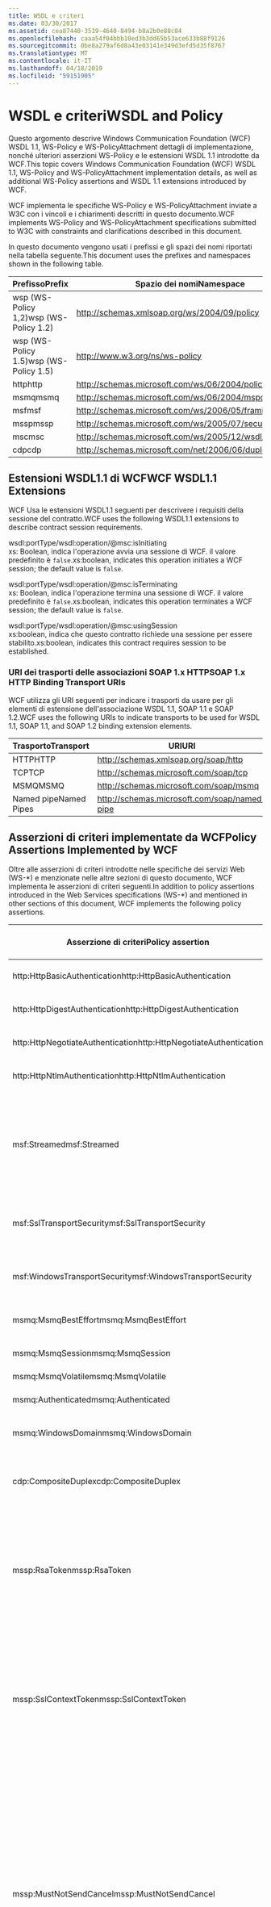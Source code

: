 ```yaml
---
title: WSDL e criteri
ms.date: 03/30/2017
ms.assetid: cea87440-3519-4640-8494-b8a2b0e88c84
ms.openlocfilehash: caaa54f04bbb10ed3b3dd65b53ace633b88f9126
ms.sourcegitcommit: 0be8a279af6d8a43e03141e349d3efd5d35f8767
ms.translationtype: MT
ms.contentlocale: it-IT
ms.lasthandoff: 04/18/2019
ms.locfileid: "59151905"
---
```

# <a name="wsdl-and-policy"></a><span data-ttu-id="09af0-102">WSDL e criteri</span><span class="sxs-lookup"><span data-stu-id="09af0-102">WSDL and Policy</span></span>
<span data-ttu-id="09af0-103">Questo argomento descrive Windows Communication Foundation (WCF) WSDL 1.1, WS-Policy e WS-PolicyAttachment dettagli di implementazione, nonché ulteriori asserzioni WS-Policy e le estensioni WSDL 1.1 introdotte da WCF.</span><span class="sxs-lookup"><span data-stu-id="09af0-103">This topic covers Windows Communication Foundation (WCF) WSDL 1.1, WS-Policy and WS-PolicyAttachment implementation details, as well as additional WS-Policy assertions and WSDL 1.1 extensions introduced by WCF.</span></span>  
  
 <span data-ttu-id="09af0-104">WCF implementa le specifiche WS-Policy e WS-PolicyAttachment inviate a W3C con i vincoli e i chiarimenti descritti in questo documento.</span><span class="sxs-lookup"><span data-stu-id="09af0-104">WCF implements WS-Policy and WS-PolicyAttachment specifications submitted to W3C with constraints and clarifications described in this document.</span></span>  
  
 <span data-ttu-id="09af0-105">In questo documento vengono usati i prefissi e gli spazi dei nomi riportati nella tabella seguente.</span><span class="sxs-lookup"><span data-stu-id="09af0-105">This document uses the prefixes and namespaces shown in the following table.</span></span>  
  
|<span data-ttu-id="09af0-106">Prefisso</span><span class="sxs-lookup"><span data-stu-id="09af0-106">Prefix</span></span>|<span data-ttu-id="09af0-107">Spazio dei nomi</span><span class="sxs-lookup"><span data-stu-id="09af0-107">Namespace</span></span>|  
|------------|---------------|  
|<span data-ttu-id="09af0-108">wsp (WS-Policy 1,2)</span><span class="sxs-lookup"><span data-stu-id="09af0-108">wsp (WS-Policy 1.2)</span></span>|http://schemas.xmlsoap.org/ws/2004/09/policy|  
|<span data-ttu-id="09af0-109">wsp (WS-Policy 1.5)</span><span class="sxs-lookup"><span data-stu-id="09af0-109">wsp (WS-Policy 1.5)</span></span>|http://www.w3.org/ns/ws-policy|  
|<span data-ttu-id="09af0-110">http</span><span class="sxs-lookup"><span data-stu-id="09af0-110">http</span></span>|http://schemas.microsoft.com/ws/06/2004/policy/http|  
|<span data-ttu-id="09af0-111">msmq</span><span class="sxs-lookup"><span data-stu-id="09af0-111">msmq</span></span>|http://schemas.microsoft.com/ws/06/2004/mspolicy/msmq|  
|<span data-ttu-id="09af0-112">msf</span><span class="sxs-lookup"><span data-stu-id="09af0-112">msf</span></span>|http://schemas.microsoft.com/ws/2006/05/framing/policy|  
|<span data-ttu-id="09af0-113">mssp</span><span class="sxs-lookup"><span data-stu-id="09af0-113">mssp</span></span>|http://schemas.microsoft.com/ws/2005/07/securitypolicy|  
|<span data-ttu-id="09af0-114">msc</span><span class="sxs-lookup"><span data-stu-id="09af0-114">msc</span></span>|http://schemas.microsoft.com/ws/2005/12/wsdl/contract|  
|<span data-ttu-id="09af0-115">cdp</span><span class="sxs-lookup"><span data-stu-id="09af0-115">cdp</span></span>|http://schemas.microsoft.com/net/2006/06/duplex|  
  
## <a name="wcf-wsdl11-extensions"></a><span data-ttu-id="09af0-116">Estensioni WSDL1.1 di WCF</span><span class="sxs-lookup"><span data-stu-id="09af0-116">WCF WSDL1.1 Extensions</span></span>  
 <span data-ttu-id="09af0-117">WCF Usa le estensioni WSDL1.1 seguenti per descrivere i requisiti della sessione del contratto.</span><span class="sxs-lookup"><span data-stu-id="09af0-117">WCF uses the following WSDL1.1 extensions to describe contract session requirements.</span></span>  
  
 wsdl:portType/wsdl:operation/@msc:isInitiating  
 <span data-ttu-id="09af0-118">xs: Boolean, indica l'operazione avvia una sessione di WCF. il valore predefinito è `false`.</span><span class="sxs-lookup"><span data-stu-id="09af0-118">xs:boolean, indicates this operation initiates a WCF session; the default value is `false`.</span></span>  
  
 wsdl:portType/wsdl:operation/@msc:isTerminating  
 <span data-ttu-id="09af0-119">xs: Boolean, indica l'operazione termina una sessione di WCF. il valore predefinito è `false`.</span><span class="sxs-lookup"><span data-stu-id="09af0-119">xs:boolean, indicates this operation terminates a WCF session; the default value is `false`.</span></span>  
  
 wsdl:portType/wsdl:operation/@msc:usingSession  
 <span data-ttu-id="09af0-120">xs:boolean, indica che questo contratto richiede una sessione per essere stabilito.</span><span class="sxs-lookup"><span data-stu-id="09af0-120">xs:boolean, indicates this contract requires session to be established.</span></span>  
  
### <a name="soap-1x-http-binding-transport-uris"></a><span data-ttu-id="09af0-121">URI dei trasporti delle associazioni SOAP 1.x HTTP</span><span class="sxs-lookup"><span data-stu-id="09af0-121">SOAP 1.x HTTP Binding Transport URIs</span></span>  
 <span data-ttu-id="09af0-122">WCF utilizza gli URI seguenti per indicare i trasporti da usare per gli elementi di estensione dell'associazione WSDL 1.1, SOAP 1.1 e SOAP 1.2.</span><span class="sxs-lookup"><span data-stu-id="09af0-122">WCF uses the following URIs to indicate transports to be used for WSDL 1.1, SOAP 1.1, and SOAP 1.2 binding extension elements.</span></span>  
  
|<span data-ttu-id="09af0-123">Trasporto</span><span class="sxs-lookup"><span data-stu-id="09af0-123">Transport</span></span>|<span data-ttu-id="09af0-124">URI</span><span class="sxs-lookup"><span data-stu-id="09af0-124">URI</span></span>|  
|---------------|---------|  
|<span data-ttu-id="09af0-125">HTTP</span><span class="sxs-lookup"><span data-stu-id="09af0-125">HTTP</span></span>|http://schemas.xmlsoap.org/soap/http|  
|<span data-ttu-id="09af0-126">TCP</span><span class="sxs-lookup"><span data-stu-id="09af0-126">TCP</span></span>|http://schemas.microsoft.com/soap/tcp|  
|<span data-ttu-id="09af0-127">MSMQ</span><span class="sxs-lookup"><span data-stu-id="09af0-127">MSMQ</span></span>|http://schemas.microsoft.com/soap/msmq|  
|<span data-ttu-id="09af0-128">Named pipe</span><span class="sxs-lookup"><span data-stu-id="09af0-128">Named Pipes</span></span>|http://schemas.microsoft.com/soap/named-pipe|  
  
## <a name="policy-assertions-implemented-by-wcf"></a><span data-ttu-id="09af0-129">Asserzioni di criteri implementate da WCF</span><span class="sxs-lookup"><span data-stu-id="09af0-129">Policy Assertions Implemented by WCF</span></span>  
 <span data-ttu-id="09af0-130">Oltre alle asserzioni di criteri introdotte nelle specifiche dei servizi Web (WS-\*) e menzionate nelle altre sezioni di questo documento, WCF implementa le asserzioni di criteri seguenti.</span><span class="sxs-lookup"><span data-stu-id="09af0-130">In addition to policy assertions introduced in the Web Services specifications (WS-\*) and mentioned in other sections of this document, WCF implements the following policy assertions.</span></span>  
  
|<span data-ttu-id="09af0-131">Asserzione di criteri</span><span class="sxs-lookup"><span data-stu-id="09af0-131">Policy assertion</span></span>|<span data-ttu-id="09af0-132">Soggetto dei criteri</span><span class="sxs-lookup"><span data-stu-id="09af0-132">Policy subject</span></span>|<span data-ttu-id="09af0-133">Descrizione</span><span class="sxs-lookup"><span data-stu-id="09af0-133">Description</span></span>|  
|----------------------|--------------------|-----------------|  
|<span data-ttu-id="09af0-134">http:HttpBasicAuthentication</span><span class="sxs-lookup"><span data-stu-id="09af0-134">http:HttpBasicAuthentication</span></span>|<span data-ttu-id="09af0-135">Endpoint</span><span class="sxs-lookup"><span data-stu-id="09af0-135">Endpoint</span></span>|<span data-ttu-id="09af0-136">L'endpoint usa l'autenticazione di base HTTP.</span><span class="sxs-lookup"><span data-stu-id="09af0-136">Endpoint uses HTTP Basic Authentication.</span></span>|  
|<span data-ttu-id="09af0-137">http:HttpDigestAuthentication</span><span class="sxs-lookup"><span data-stu-id="09af0-137">http:HttpDigestAuthentication</span></span>|<span data-ttu-id="09af0-138">Endpoint</span><span class="sxs-lookup"><span data-stu-id="09af0-138">Endpoint</span></span>|<span data-ttu-id="09af0-139">L'endpoint usa l'autenticazione digest HTTP.</span><span class="sxs-lookup"><span data-stu-id="09af0-139">Endpoint uses HTTP Digest Authentication.</span></span>|  
|<span data-ttu-id="09af0-140">http:HttpNegotiateAuthentication</span><span class="sxs-lookup"><span data-stu-id="09af0-140">http:HttpNegotiateAuthentication</span></span>|<span data-ttu-id="09af0-141">Endpoint</span><span class="sxs-lookup"><span data-stu-id="09af0-141">Endpoint</span></span>|<span data-ttu-id="09af0-142">L'endpoint usa l'autenticazione Negotiate HTTP.</span><span class="sxs-lookup"><span data-stu-id="09af0-142">Endpoint uses HTTP Negotiate Authentication.</span></span>|  
|<span data-ttu-id="09af0-143">http:HttpNtlmAuthentication</span><span class="sxs-lookup"><span data-stu-id="09af0-143">http:HttpNtlmAuthentication</span></span>|<span data-ttu-id="09af0-144">Endpoint</span><span class="sxs-lookup"><span data-stu-id="09af0-144">Endpoint</span></span>|<span data-ttu-id="09af0-145">L'endpoint usa l'autenticazione NTLM HTTP.</span><span class="sxs-lookup"><span data-stu-id="09af0-145">Endpoint uses HTTP NTLM Authentication.</span></span>|  
|<span data-ttu-id="09af0-146">msf:Streamed</span><span class="sxs-lookup"><span data-stu-id="09af0-146">msf:Streamed</span></span>|<span data-ttu-id="09af0-147">Endpoint</span><span class="sxs-lookup"><span data-stu-id="09af0-147">Endpoint</span></span>|<span data-ttu-id="09af0-148">L'endpoint usa il framing dei messaggi trasmessi.</span><span class="sxs-lookup"><span data-stu-id="09af0-148">Endpoint uses streamed message framing.</span></span> <span data-ttu-id="09af0-149">Questa asserzione viene usata con il protocollo di framing dei messaggi fornito per trasporti quali TCP e named pipe.</span><span class="sxs-lookup"><span data-stu-id="09af0-149">This assertion is used with the Message Framing protocol provided for transports such as TCP, and named pipes.</span></span>|  
|<span data-ttu-id="09af0-150">msf:SslTransportSecurity</span><span class="sxs-lookup"><span data-stu-id="09af0-150">msf:SslTransportSecurity</span></span>|<span data-ttu-id="09af0-151">Endpoint</span><span class="sxs-lookup"><span data-stu-id="09af0-151">Endpoint</span></span>|<span data-ttu-id="09af0-152">L'endpoint usa la protezione a livello di trasporto (TLS) con il framing dei messaggi.</span><span class="sxs-lookup"><span data-stu-id="09af0-152">Endpoint uses transport-layer security (TLS) with message framing.</span></span>|  
|<span data-ttu-id="09af0-153">msf:WindowsTransportSecurity</span><span class="sxs-lookup"><span data-stu-id="09af0-153">msf:WindowsTransportSecurity</span></span>|<span data-ttu-id="09af0-154">Endpoint</span><span class="sxs-lookup"><span data-stu-id="09af0-154">Endpoint</span></span>|<span data-ttu-id="09af0-155">L'endpoint usa Security Provider Negotiation (SPNEGO) con il framing dei messaggi.</span><span class="sxs-lookup"><span data-stu-id="09af0-155">Endpoint uses Security Provider Negotiation (SPNEGO) with message framing.</span></span>|  
|<span data-ttu-id="09af0-156">msmq:MsmqBestEffort</span><span class="sxs-lookup"><span data-stu-id="09af0-156">msmq:MsmqBestEffort</span></span>|<span data-ttu-id="09af0-157">Endpoint</span><span class="sxs-lookup"><span data-stu-id="09af0-157">Endpoint</span></span>|<span data-ttu-id="09af0-158">MSMQ con le migliori garanzie.</span><span class="sxs-lookup"><span data-stu-id="09af0-158">MSMQ with best-effort guarantees.</span></span>|  
|<span data-ttu-id="09af0-159">msmq:MsmqSession</span><span class="sxs-lookup"><span data-stu-id="09af0-159">msmq:MsmqSession</span></span>|<span data-ttu-id="09af0-160">Endpoint</span><span class="sxs-lookup"><span data-stu-id="09af0-160">Endpoint</span></span>|<span data-ttu-id="09af0-161">MSMQ con le garanzie di sessione.</span><span class="sxs-lookup"><span data-stu-id="09af0-161">MSMQ with Session guarantees.</span></span>|  
|<span data-ttu-id="09af0-162">msmq:MsmqVolatile</span><span class="sxs-lookup"><span data-stu-id="09af0-162">msmq:MsmqVolatile</span></span>|<span data-ttu-id="09af0-163">Endpoint</span><span class="sxs-lookup"><span data-stu-id="09af0-163">Endpoint</span></span>|<span data-ttu-id="09af0-164">MSMQ volatile.</span><span class="sxs-lookup"><span data-stu-id="09af0-164">MSMQ Volatile.</span></span>|  
|<span data-ttu-id="09af0-165">msmq:Authenticated</span><span class="sxs-lookup"><span data-stu-id="09af0-165">msmq:Authenticated</span></span>|<span data-ttu-id="09af0-166">Endpoint</span><span class="sxs-lookup"><span data-stu-id="09af0-166">Endpoint</span></span>|<span data-ttu-id="09af0-167">L'autenticazione viene usata con il trasporto MSMQ.</span><span class="sxs-lookup"><span data-stu-id="09af0-167">Authentication is used with MSMQ transport.</span></span>|  
|<span data-ttu-id="09af0-168">msmq:WindowsDomain</span><span class="sxs-lookup"><span data-stu-id="09af0-168">msmq:WindowsDomain</span></span>|<span data-ttu-id="09af0-169">Endpoint</span><span class="sxs-lookup"><span data-stu-id="09af0-169">Endpoint</span></span>|<span data-ttu-id="09af0-170">MSMQ usa l'autenticazione dei domini di Windows.</span><span class="sxs-lookup"><span data-stu-id="09af0-170">MSMQ uses Windows Domain authentication.</span></span>|  
|<span data-ttu-id="09af0-171">cdp:CompositeDuplex</span><span class="sxs-lookup"><span data-stu-id="09af0-171">cdp:CompositeDuplex</span></span>|<span data-ttu-id="09af0-172">Endpoint</span><span class="sxs-lookup"><span data-stu-id="09af0-172">Endpoint</span></span>|<span data-ttu-id="09af0-173">L'endpoint usa due connessioni di trasporto contrarie separate per i messaggi in ingresso e in uscita.</span><span class="sxs-lookup"><span data-stu-id="09af0-173">Endpoint uses two separate converse transport connections for in and out messages.</span></span>|  
|<span data-ttu-id="09af0-174">mssp:RsaToken</span><span class="sxs-lookup"><span data-stu-id="09af0-174">mssp:RsaToken</span></span>|<span data-ttu-id="09af0-175">Annidata</span><span class="sxs-lookup"><span data-stu-id="09af0-175">Nested</span></span>|<span data-ttu-id="09af0-176">Asserzione del token della chiave RSA.</span><span class="sxs-lookup"><span data-stu-id="09af0-176">RSA key token assertion.</span></span> <span data-ttu-id="09af0-177">Questo requisito viene generalmente soddisfatto da una chiave RSA serializza direttamente come parte delle informazioni sulla chiave in una firma di verifica dell'autenticità.</span><span class="sxs-lookup"><span data-stu-id="09af0-177">This requirement is typically satisfied by an RSA key serialized directly as part of the key information in an endorsing signature.</span></span>|  
|<span data-ttu-id="09af0-178">mssp:SslContextToken</span><span class="sxs-lookup"><span data-stu-id="09af0-178">mssp:SslContextToken</span></span>|<span data-ttu-id="09af0-179">Annidata</span><span class="sxs-lookup"><span data-stu-id="09af0-179">Nested</span></span>|<span data-ttu-id="09af0-180">Richiede che venga usato un SecurityContextToken ottenuto mediante un handshake TLS binario che usa WS-Trust.</span><span class="sxs-lookup"><span data-stu-id="09af0-180">Requires that a SecurityContextToken obtained using binary TLS handshake using WS-Trust be used.</span></span> <span data-ttu-id="09af0-181">Le asserzioni annidate includono: sp:RequireDerivedKeys, mssp:MustNotSendCancel, mssp:RequireClientCertificate.</span><span class="sxs-lookup"><span data-stu-id="09af0-181">Nested assertions include: sp:RequireDerivedKeys, mssp:MustNotSendCancel, mssp:RequireClientCertificate.</span></span>|  
|<span data-ttu-id="09af0-182">mssp:MustNotSendCancel</span><span class="sxs-lookup"><span data-stu-id="09af0-182">mssp:MustNotSendCancel</span></span>|<span data-ttu-id="09af0-183">Annidata</span><span class="sxs-lookup"><span data-stu-id="09af0-183">Nested</span></span>|<span data-ttu-id="09af0-184">Specifica un requisito secondo cui all'autorità emittente di un determinato SecurityContextToken non devono essere inviati messaggi di richiesta di un token RST (Request Security Token) [WS-Trust] usando l'associazione Cancel [WS-Trust, WS-SC].</span><span class="sxs-lookup"><span data-stu-id="09af0-184">Specifies a requirement that a request security token (RST) request messages [WS-Trust] using the Cancel binding [WS-Trust, WS-SC] not be sent to the issuer of a given SecurityContextToken.</span></span> <span data-ttu-id="09af0-185">Se questa asserzione è presente, tali messaggi di richiesta non devono essere inviati all'autorità emittente.</span><span class="sxs-lookup"><span data-stu-id="09af0-185">If this assertion is present, then such request messages must not be sent to the issuer.</span></span> <span data-ttu-id="09af0-186">Se questa asserzione non è presente, tali messaggi di richiesta possono essere inviati all'autorità emittente.</span><span class="sxs-lookup"><span data-stu-id="09af0-186">If this assertion is not present, then such request messages can be sent to the issuer.</span></span>|  
|<span data-ttu-id="09af0-187">mssp:RequireClientCertificate</span><span class="sxs-lookup"><span data-stu-id="09af0-187">mssp:RequireClientCertificate</span></span>|<span data-ttu-id="09af0-188">Annidata</span><span class="sxs-lookup"><span data-stu-id="09af0-188">Nested</span></span>|<span data-ttu-id="09af0-189">Questo elemento facoltativo specifica un requisito secondo cui deve essere fornito un certificato client come parte del protocollo TLSNEGO.</span><span class="sxs-lookup"><span data-stu-id="09af0-189">This optional element specifies a requirement for a client certificate to be provided as part of the TLSNEGO protocol.</span></span> <span data-ttu-id="09af0-190">Se questa asserzione è presente, deve essere fornito un certificato client.</span><span class="sxs-lookup"><span data-stu-id="09af0-190">If this assertion is present, then a client certificate must be provided.</span></span> <span data-ttu-id="09af0-191">Se questa asserzione non è presente, non deve essere fornito un certificato client.</span><span class="sxs-lookup"><span data-stu-id="09af0-191">If this assertion is not present, then a client certificate must not be provided.</span></span> <span data-ttu-id="09af0-192">Questa asserzione non deve essere usata al di fuori di mssp:SslContextToken.</span><span class="sxs-lookup"><span data-stu-id="09af0-192">This assertion must not be used outside of mssp:SslContextToken.</span></span>|  
  
## <a name="see-also"></a><span data-ttu-id="09af0-193">Vedere anche</span><span class="sxs-lookup"><span data-stu-id="09af0-193">See also</span></span>

- [<span data-ttu-id="09af0-194">Pubblicazione WSDL personalizzata</span><span class="sxs-lookup"><span data-stu-id="09af0-194">Custom WSDL Publication</span></span>](../../../../docs/framework/wcf/samples/custom-wsdl-publication.md)
- [<span data-ttu-id="09af0-195">Procedura: Esportare informazioni WSDL personalizzate</span><span class="sxs-lookup"><span data-stu-id="09af0-195">How to: Export Custom WSDL</span></span>](../../../../docs/framework/wcf/extending/how-to-export-custom-wsdl.md)
- [<span data-ttu-id="09af0-196">Procedura: Importare informazioni WSDL personalizzate</span><span class="sxs-lookup"><span data-stu-id="09af0-196">How to: Import Custom WSDL</span></span>](../../../../docs/framework/wcf/extending/how-to-import-custom-wsdl.md)
